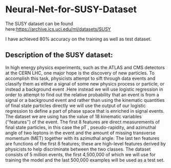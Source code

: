 # Neural-Net-for-SUSY-Dataset

The SUSY dataset can be found here:https://archive.ics.uci.edu/ml/datasets/SUSY

I have achieved 80% accuracy on the training as well as test dataset.

## Description of the SUSY dataset:

In high energy physics experiments, such as the ATLAS and CMS detectors at the CERN LHC, one major hope is the discovery of new particles. To accomplish this task, physicists attempt to sift through data events and classify them as either a signal of some new physics process or particle, or instead a background event .Here instead we will use logistic regression in order to attempt to find out the relative probability that an event is from a signal or a background event and rather than using the kinematic quantities of final state particles directly we will use the output of our logistic regression to define a part of phase space that is enriched in signal events. 
The dataset we are using has the value of 18 kinematic variables (‘‘features’’) of the event. The first 8 features are direct measurements of final state particles, in this case the pT , pseudo-rapidity, and azimuthal angle of two leptons in the event and the amount of missing transverse momentum (MET) together with its azimuthal angle. The last ten features are functions of the first 8 features; these are high-level features derived by physicists to help discriminate between the two classes.
The dataset consists of 5 million events, the first 4,500,000 of which we will use for training the model and the last 500,000 examples will be used as a test set. 
